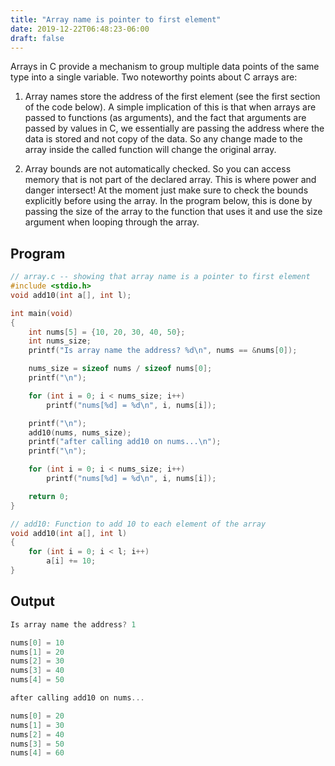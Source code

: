 ```yaml
---
title: "Array name is pointer to first element"
date: 2019-12-22T06:48:23-06:00
draft: false
---
```


Arrays in C provide a mechanism to group multiple data points of the same type
into a single variable. Two noteworthy points about C arrays are:

1. Array names store the address of the first element (see the first section of
   the code below). A simple implication of this is that when arrays are passed
to functions (as arguments), and the fact that arguments are passed by values in
C,  we essentially are passing the address where the data is stored and
not copy of the data. So any change made to the array inside the called function will
change the original array.

2. Array bounds are not automatically checked. So you can access memory that is
   not part of the declared array. This is where power and danger intersect! At
the moment just make sure to check the bounds explicitly before using the array.
In the program below, this is done by passing the size of the array to the
function that uses it and use the size argument when looping through the array.

## Program

```c
// array.c -- showing that array name is a pointer to first element
#include <stdio.h>
void add10(int a[], int l);

int main(void)
{
    int nums[5] = {10, 20, 30, 40, 50};
    int nums_size;
    printf("Is array name the address? %d\n", nums == &nums[0]);

    nums_size = sizeof nums / sizeof nums[0];
    printf("\n");

    for (int i = 0; i < nums_size; i++)
        printf("nums[%d] = %d\n", i, nums[i]);

    printf("\n");
    add10(nums, nums_size);
    printf("after calling add10 on nums...\n");
    printf("\n");

    for (int i = 0; i < nums_size; i++)
        printf("nums[%d] = %d\n", i, nums[i]);

    return 0;
}

// add10: Function to add 10 to each element of the array
void add10(int a[], int l)
{
    for (int i = 0; i < l; i++)
        a[i] += 10;
}
```

## Output

```c
Is array name the address? 1

nums[0] = 10
nums[1] = 20
nums[2] = 30
nums[3] = 40
nums[4] = 50

after calling add10 on nums...

nums[0] = 20
nums[1] = 30
nums[2] = 40
nums[3] = 50
nums[4] = 60
```
